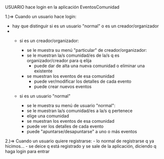 USUARIO hace login en la aplicación EventosComunidad

1.)=> Cuando un usuario hace login:

 - hay que distinguir si es un usuario "normal" o es un creador/organizador
 - 
   - si es un creador/organizador:
     - se le muestra su menú "particular" de creador/organizador:
      - se le muestran la/s comunidad/es de la/s q es organizador/creador para q elija
        - puede dar de alta una nueva comunidad o eliminar una existente
      - se muestran los eventos de esa comunidad
        - puede ver/modificar los detalles de cada evento
        - puede crear nuevos eventos

   - si es un usuario "normal"
     - se le muestra su menú de usuario "normal":
      - se le muestran la/s comunidad/es a la/s q pertenece
      - elige una comunidad
      - se muestran los eventos de esa comunidad
      - puede ver los detalles de cada evento
      - puede "apuntarse/desapuntarse" a uno o más eventos




2.)=> Cuando un usuario quiere registrarse:
    - lo normal de registrarse q ya hicimos...
    - se deice q está registrado y se sale de la aplicación, diciendo q haga login para entrar


